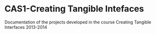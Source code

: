CAS1-Creating Tangible Intefaces
==============================

Documentation of the projects developed in the course Creating Tangible Interfaces 2013-2014
